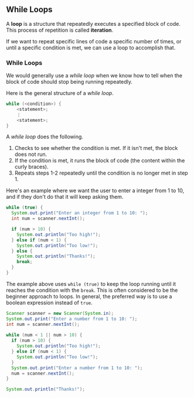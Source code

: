 ## While Loops

A **loop** is a structure that repeatedly executes a specified block of code. This process of repetition is called **iteration**. 

If we want to repeat specific lines of code a specific number of times, or until a specific condition is met, we can use a loop to accomplish that.

### While Loops

We would generally use a *while loop* when we know how to tell when the block of code should stop being running repeatedly.

Here is the general structure of a *while loop*.

```java
while (<condition>) {
    <statement>;
    ⋮
    <statement>;
}
```

A *while loop* does the following.

1. Checks to see whether the condition is met. If it isn't met, the block does not run.
2. If the condition is met, it runs the block of code (the content within the curly braces).
3. Repeats steps 1-2 repeatedly until the condition is no longer met in step 1.

Here's an example where we want the user to enter a integer from 1 to 10, and if they don't do that it will keep asking them.

```java
while (true) {
  System.out.print("Enter an integer from 1 to 10: ");
  int num = scanner.nextInt();  

  if (num > 10) {
    System.out.println("Too high!");
  } else if (num < 1) {
    System.out.println("Too low!");
  } else {
    System.out.println("Thanks!");
    break;
  }
}
```

The example above uses `while (true)` to keep the loop running until it reaches the condition with the `break`. This is often considered to be the beginner approach to loops. In general, the preferred way is to use a boolean expression instead of `true`.

```java
Scanner scanner = new Scanner(System.in);
System.out.print("Enter a number from 1 to 10: ");
int num = scanner.nextInt();  
		
while (num < 1 || num > 10) {
  if (num > 10) {
    System.out.println("Too high!");
  } else if (num < 1) {
    System.out.println("Too low!");
  } 
  System.out.print("Enter a number from 1 to 10: ");
  num = scanner.nextInt();  
}

System.out.println("Thanks!");
```
